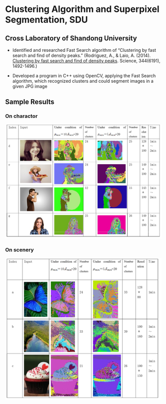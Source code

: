 # Clustering Algorithm and Superpixel Segmentation, SDU                                                         
## Cross Laboratory of Shandong University

* Identified and researched Fast Search algorithm of “Clustering by fast search and find of density peaks.” 
 (Rodriguez, A., & Laio, A. (2014). [Clustering by fast search and find of density peaks]( http://science.sciencemag.org/content/344/6191/1492). Science, 344(6191), 1492-1496.)

* Developed a program in C++ using OpenCV, applying the Fast Search algorithm, which recognized clusters and could segment images in a given JPG image 
 
## Sample Results
### On charactor
![Charactor](https://github.com/fengvyi/IMGClusterAnalysis/blob/master/Results%20on%20character%20.png)
### On scenery
![Scenery](https://github.com/fengvyi/IMGClusterAnalysis/blob/master/Results%20on%20natural%20scenery.png)

